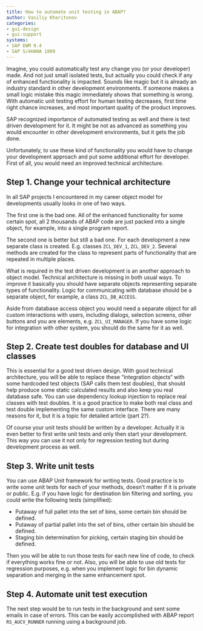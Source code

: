 ```yaml
---
title: How to automate unit testing in ABAP?
author: Vasiliy Kharitonov
categories:
- gui-design
- gui-support
systems:
- SAP EWM 9.4
- SAP S/4HANA 1809
---
```


Imagine, you could automatically test any change you (or your developer) made.
And not just small isolated tests, but actually you could check if any of
enhanced functionality is impacted. Sounds like magic but it is already an
industry standard in other development environments. If someone makes a small
logic mistake this magic immediately shows that something is wrong. With
automatic unit testing effort for human testing decreases, first time right
chance increases, and most important quality of the product improves.

SAP recognized importance of automated testing as well and there is test driven
development for it. It might be not as advanced as something you would encounter
in other development environments, but it gets the job done.

Unfortunately, to use these kind of functionality you would have to change your
development approach and put some additional effort for developer. First of all,
you would need an improved technical architecture.

## Step 1. Change your technical architecture

In all SAP projects I encountered in my career object model for developments
usually looks in one of two ways.

The first one is the bad one. All of the enhanced functionality for some certain
spot, all 2 thousands of ABAP code are just packed into a single object, for
example, into a single program report.

The second one is better but still a bad one. For each development a new
separate class is created. E.g. classes `ZCL_DEV_1`, `ZCL_DEV_2`. Several
methods are created for the class to represent parts of functionality that are
repeated in multiple places.

What is required in the test driven development is an another approach to object
model. Technical architecture is missing in both usual ways. To improve it
basically you should have separate objects representing separate types of
functionality. Logic for communicating with database should be a separate
object, for example, a class `ZCL_DB_ACCESS`.

Aside from database access object you would need a separate object for all
custom interactions with users, including dialogs, selection screens, other
buttons and you are elements, e.g. `ZCL_UI_MANAGER`. If you have some logic for
integration with other system, you should do the same for it as well.

## Step 2. Create test doubles for database and UI classes

This is essential for a good test driven design. With good technical
architecture, you will be able to replace these “integration objects“ with some
hardcoded test objects (SAP calls them test doubles), that should help produce
some static calculated results and also keep you real database safe. You can use
dependency lookup injection to replace real classes with test doubles. It is a
good practice to make both real class and test double implementing the same
custom interface. There are many reasons for it, but it is a topic for detailed
article (part 2?).

Of course your unit tests should be written by a developer. Actually it is even
better to first write unit tests and only then start your development. This way
you can use it not only for regression testing but during development process as
well.

## Step 3. Write unit tests

You can use ABAP Unit framework for writing tests. Good practice is to write
some unit tests for each of your methods, doesn’t matter if it is private or
public. E.g. if you have logic for destination bin filtering and sorting, you
could write the following tests (simplified):

- Putaway of full pallet into the set of bins, some certain bin should be
  defined.
- Putaway of partial pallet into the set of bins, other certain bin should be
  defined.
- Staging bin determination for picking, certain staging bin should be defined.

Then you will be able to run those tests for each new line of code, to check if
everything works fine or not. Also, you will be able to use old tests for
regression purposes, e.g. when you implement logic for bin dynamic separation
and merging in the same enhancement spot.

## Step 4. Automate unit test execution

The next step would be to run tests in the background and sent some emails in
case of errors. This can be easily accomplished with ABAP report
`RS_AUCV_RUNNER` running using a background job.
